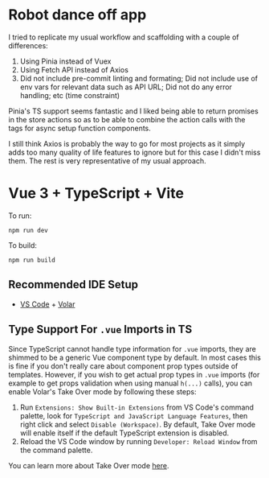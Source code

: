 # Robot dance off app

I tried to replicate my usual workflow and scaffolding with a couple of differences:

1. Using Pinia instead of Vuex
2. Using Fetch API instead of Axios
3. Did not include pre-commit linting and formating; Did not include use of env vars for relevant data such as API URL; Did not do any error handling; etc (time constraint)

Pinia's TS support seems fantastic and I liked being able to return promises in the store actions so as to be able to combine the action calls with the <Suspense></Suspense> tags for async setup function components. 

I still think Axios is probably the way to go for most projects as it simply adds too many quality of life features to ignore but for this case I didn't miss them. The rest is very representative of my usual approach.

# Vue 3 + TypeScript + Vite

To run:

```shell
npm run dev
```

To build:

```shell
npm run build
```

## Recommended IDE Setup

- [VS Code](https://code.visualstudio.com/) + [Volar](https://marketplace.visualstudio.com/items?itemName=Vue.volar)

## Type Support For `.vue` Imports in TS

Since TypeScript cannot handle type information for `.vue` imports, they are shimmed to be a generic Vue component type by default. In most cases this is fine if you don't really care about component prop types outside of templates. However, if you wish to get actual prop types in `.vue` imports (for example to get props validation when using manual `h(...)` calls), you can enable Volar's Take Over mode by following these steps:

1. Run `Extensions: Show Built-in Extensions` from VS Code's command palette, look for `TypeScript and JavaScript Language Features`, then right click and select `Disable (Workspace)`. By default, Take Over mode will enable itself if the default TypeScript extension is disabled.
2. Reload the VS Code window by running `Developer: Reload Window` from the command palette.

You can learn more about Take Over mode [here](https://github.com/johnsoncodehk/volar/discussions/471).
